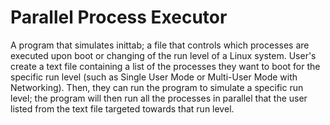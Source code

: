 # Parallel Process Executor
A program that simulates inittab; a file that controls which processes are executed upon boot or changing of the run level of a Linux system. User's create a text file containing a list of the processes they want to boot for the specific run level (such as Single User Mode or Multi-User Mode with Networking). Then, they can run the program to simulate a specific run level; the program will then run all the processes in parallel that the user listed from the text file targeted towards that run level.
